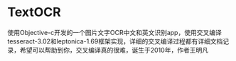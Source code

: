 # TextOCR
使用Objective-c开发的一个图片文字OCR中文和英文识别app，使用交叉编译tesseract-3.02和leptonica-1.69框架实现，详细的交叉编译过程都有详细文档记录，希望可以帮助到你，交叉编译真的很难，诞生于2010年，作者王明凡
